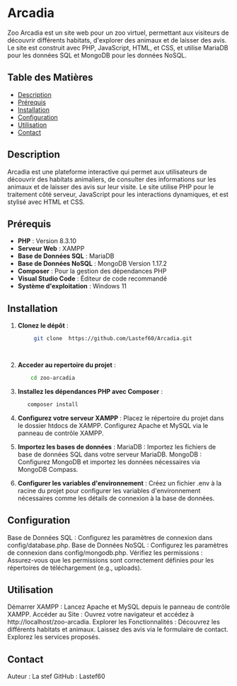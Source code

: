 # Arcadia

Zoo Arcadia est un site web pour un zoo virtuel, permettant aux visiteurs de découvrir différents habitats, d'explorer des animaux et de laisser des avis. Le site est construit avec PHP, JavaScript, HTML, et CSS, et utilise MariaDB pour les données SQL et MongoDB pour les données NoSQL.

## Table des Matières

- [Description](#description)
- [Prérequis](#prérequis)
- [Installation](#installation)
- [Configuration](#configuration)
- [Utilisation](#utilisation)
- [Contact](#contact)

## Description

Arcadia est une plateforme interactive qui permet aux utilisateurs de découvrir des habitats animaliers, de consulter des informations sur les animaux et de laisser des avis sur leur visite. Le site utilise PHP pour le traitement côté serveur, JavaScript pour les interactions dynamiques, et est stylisé avec HTML et CSS.

## Prérequis

- **PHP** : Version 8.3.10
- **Serveur Web** : XAMPP
- **Base de Données SQL** : MariaDB
- **Base de Données NoSQL** : MongoDB Version 1.17.2
- **Composer** : Pour la gestion des dépendances PHP
- **Visual Studio Code** : Éditeur de code recommandé
- **Système d'exploitation** : Windows 11

## Installation

1. **Clonez le dépôt** :
   ```bash
        git clone  https://github.com/Lastef60/Arcadia.git

 
2. **Acceder au repertoire du projet** :
   ```bash
       cd zoo-arcadia

3. **Installez les dépendances PHP avec Composer** :
   ```bash
      composer install

4. **Configurez votre serveur XAMPP** :
    Placez le répertoire du projet dans le dossier htdocs de XAMPP.
    Configurez Apache et MySQL via le panneau de contrôle XAMPP.
   
5. **Importez les bases de données** :
    MariaDB : Importez les fichiers de base de données SQL dans votre serveur MariaDB.
    MongoDB : Configurez MongoDB et importez les données nécessaires via MongoDB Compass.
   
6. **Configurer les variables d'environnement** :
    Créez un fichier .env à la racine du projet pour configurer les variables d'environnement nécessaires comme les détails de connexion à la base de données.


## Configuration

Base de Données SQL : Configurez les paramètres de connexion dans config/database.php.
Base de Données NoSQL : Configurez les paramètres de connexion dans config/mongodb.php.
Vérifiez les permissions : Assurez-vous que les permissions sont correctement définies pour les répertoires de téléchargement (e.g., uploads).

## Utilisation
Démarrer XAMPP : Lancez Apache et MySQL depuis le panneau de contrôle XAMPP.
Accéder au Site : Ouvrez votre navigateur et accédez à http://localhost/zoo-arcadia.
Explorer les Fonctionnalités :
Découvrez les différents habitats et animaux.
Laissez des avis via le formulaire de contact.
Explorez les services proposés.

## Contact
Auteur : La stef
GitHub : Lastef60

